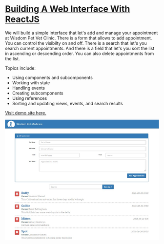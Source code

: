 # [Building A Web Interface With ReactJS](https://www.lynda.com/React-js-tutorials/Building-Web-Interface-React-js/495271-2.html)

We will build a simple interface that let's add and manage your appointment at Wisdom Pet Vet Clinic. There is a form that allows to add appointment. You can control the visibilty on and off. There is a search that let's you search current appointments. And there is a field that let's you sort the list in ascending or descending order. You can also delete appointments from the list.

Topics include:
- Using components and subcomponents
- Working with state
- Handling events
- Creating subcomponents
- Using references
- Sorting and updating views, events, and search results

[Visit demo site here.](http://edwinchen.co/react_web_interface/)

![Preview](screenshot.jpg)
